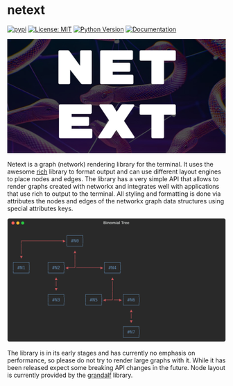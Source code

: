 # netext

[![pypi](https://img.shields.io/pypi/v/netext.svg)](https://pypi.python.org/pypi/netext)
[![License: MIT](https://img.shields.io/badge/License-MIT-yellow.svg)](https://opensource.org/licenses/MIT)
[![Python Version](https://img.shields.io/badge/python-3.10-blue.svg)](https://www.python.org/downloads/release/python-3100/)
[![Documentation](https://img.shields.io/badge/documentation-latest-green)](https://mahrz24.github.io/netext/)

![](logo.jpg)

Netext is a graph (network) rendering library for the terminal. It uses the awesome [rich](https://rich.readthedocs.io/en/stable/introduction.html) library to format output and can use different layout engines to place nodes and edges. The library has a very simple API that allows to render graphs created with networkx and integrates well with applications that use rich to output to the terminal. All styling and formatting is done via attributes the nodes and edges of the networkx graph data structures using special attributes keys.

![](example.svg)

The library is in its early stages and has currently no emphasis on performance, so please do not try to render large graphs with it. While it has been released expect some breaking API changes in the future. Node layout is currently provided by the [grandalf](https://github.com/bdcht/grandalf) library.
